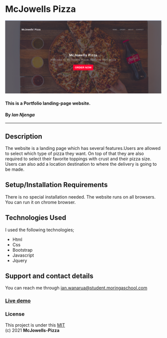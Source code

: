 # McJowells Pizza
![Mc Jowells pizza!](assets/header.png)
#### This is a Portfolio landing-page  website.
#### By **_Ian Njenga_**
-------------------------
## Description
The website is a landing page which has several features.Users are allowed to select which type of pizza they want. On top of that they are also required to select their favorite toppings with crust and their pizza size. Users can also add a location destination to where the delivery is going to be made. 
## Setup/Installation Requirements
There is no special installation needed. The website runs on all browsers. You can run it on chrome browser.


## Technologies Used
I used the following technologies;
- Html
- Css
- Bootstrap
- Javascript
- Jquery
## Support and contact details
You can reach me through ian.wanarua@student.moringaschool.com
### [Live demo](/)
### License
This project is under this [MIT](LICENSE) <br>
(c) 2021 **McJowells-Pizza**